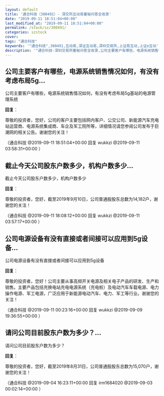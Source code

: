 ```yaml
---
layout: default
title: '通合科技（300491）- 深交所互动易董秘问答全收录'
date: "2019-09-11 18:51:04+00:00"
last_modified_at: "2019-09-11 18:51:04+00:00"
permalink: /stock/sz/300491/
categories: szstock
cover: 
tags: "通合科技"
keywords: '"通合科技",300491,互动易,深证互动易,深圳交易所,上证易互动,上证e互动'
description: '"通合科技-深圳交易所董秘问答全收录,公司主要客户有哪些，电源系统销售情况如何，有没有考虑布局5g基站的电源管理系统"'
---
```


## 公司主要客户有哪些，电源系统销售情况如何，有没有考虑布局5g...

公司主要客户有哪些，电源系统销售情况如何，有没有考虑布局5g基站的电源管理系统

**回复**：

尊敬的投资者，您好，公司的客户主要包括网内客户、公交公司、新能源汽车充电站运营商、电源系统集成商、车企及军工院所等，详细情况请您参阅公司发布于巨潮网的相关公告。谢谢您的关注！ 

（通合科技  @2019-09-11 18:51:04+00:00 回复 wukkzi  @2019-09-11 03:58:31+00:00 ）

## 截止今天公司股东户数多少，机构户数多少...

截止今天公司股东户数多少，机构户数多少

**回复**：

尊敬的投资者，您好，截至2019年9月10日，公司普通股股东总数为14,182户，谢谢您的关注！ 

（通合科技  @2019-09-11 18:08:12+00:00 回复 wukkzi  @2019-09-11 03:57:17+00:00 ）

## 公司电源设备有没有直接或者间接可以应用到5g设备...

公司电源设备有没有直接或者间接可以应用到5g设备

**回复**：

尊敬的投资者，您好！公司主要从事高频开关电源及相关电子产品的研发、生产和销售。主要产品包括充换电站充电电源系统（充电桩）及电动汽车车载电源、电力操作电源、军工电源，广泛应用于新能源电动汽车、电力、军工等行业。谢谢您的关注！ 

（通合科技  @2019-09-11 00:23:16+00:00 回复 wukkzi  @2019-09-09 19:36:55+00:00 ）

## 请问公司目前股东户数为多少？...

请问公司目前股东户数为多少？

**回复**：

尊敬的投资者，您好，截至2019年8月31日，公司普通股股东总数为15,070户，谢谢您的关注！ 

（通合科技  @2019-09-04 16:23:11+00:00 回复 irm1684020  @2019-09-03 00:02:14+00:00 ）

